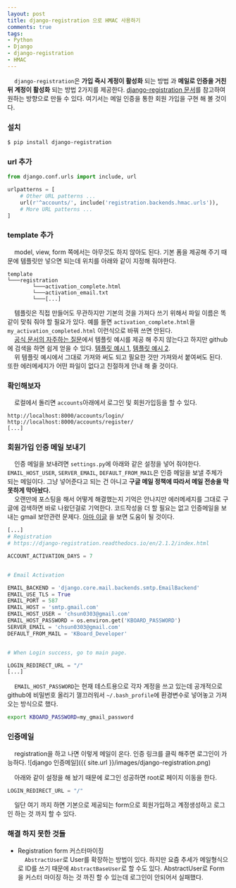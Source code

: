 ```yaml
---
layout: post
title: django-registration 으로 HMAC 사용하기
comments: true
tags:
- Python
- Django
- django-registration
- HMAC
---
```

&nbsp;&nbsp;&nbsp; `django-registration`은 **가입 즉시 계정이 활성화** 되는 방법 과 **메일로 인증을 거친 뒤 계정이 활성화** 되는 방법 2가지를 제공한다. [django-registration 문서](http://django-registration.readthedocs.io/en/2.1.1/index.html)를 참고하여 원하는 방향으로 만들 수 있다. 여기서는 메일 인증을 통한 회원 가입을 구현 해 볼 것이다.

### **설치**

``` bash
$ pip install django-registration
```

### **url 추가**

``` python
from django.conf.urls import include, url

urlpatterns = [
    # Other URL patterns ...
    url(r'^accounts/', include('registration.backends.hmac.urls')),
    # More URL patterns ...
]
```

### **template 추가**
&nbsp;&nbsp;&nbsp; model, view, form 쪽에서는 아무것도 하지 않아도 된다. 기본 폼을 제공해 주기 때문에 템플릿만 넣으면 되는데 위치를 아래와 같이 지정해 줘야한다.

```
template
└───registration
        └───activation_complete.html
        └───activation_email.txt
        └───[...]
```

&nbsp;&nbsp;&nbsp; 템플릿은 직접 만들어도 무관하지만 기본의 것을 가져다 쓰기 위해서 파일 이름은 똑같이 맞춰 줘야 할 필요가 있다. 예를 들면 `activation_complete.html`을 `my_activation_completed.html` 이런식으로 바꿔 쓰면 안된다.    
&nbsp;&nbsp;&nbsp; [공식 문서의 자주하는 질문](http://django-registration.readthedocs.io/en/2.1.1/faq.html)에서 템플릿 예시를 제공 해 주지 않는다고 하지만 github에 검색을 하면 쉽게 얻을 수 있다. [템플릿 예시 1](https://github.com/macropin/django-registration/tree/master/registration/templates/registration), [템플릿 예시 2](https://github.com/macdhuibh/django-registration-templates/tree/master/registration).        
&nbsp;&nbsp;&nbsp; 위 템플릿 예시에서 그대로 가져와 써도 되고 필요한 것만 가져와서 붙여써도 된다. 또한 에러메세지가 어떤 파일이 없다고 친절하게 안내 해 줄 것이다.

### **확인해보자**
&nbsp;&nbsp;&nbsp; 로컬에서 돌리면 `accounts`아래에서 로그인 및 회원가입등을 할 수 있다.

```
http://localhost:8000/accounts/login/
http://localhost:8000/accounts/register/
[...]
```

### **회원가입 인증 메일 보내기**
&nbsp;&nbsp;&nbsp; 인증 메일을 보내려면 `settings.py`에 아래와 같은 설정을 넣어 줘야한다. `EMAIL_HOST_USER`, `SERVER_EMAIL`, `DEFAULT_FROM_MAIL`은 인증 메일을 보낼 주체가 되는 메일이다. 그냥 넣어준다고 되는 건 아니고 **구글 메일 정책에 따라서 메일 전송을 막 못하게 막아놨다.**        
&nbsp;&nbsp;&nbsp; 오랜만에 포스팅을 해서 어떻게 해결했는지 기억은 안나지만 에러메세지를 그대로 구글에 검색하면 바로 나왔던걸로 기억한다. 코드작성을 더 할 필요는 없고 인증메일을 보내는 gmail 보안관련 문제다. [아마 이글](https://www.wpsitecare.com/gmail-smtp-settings/) 을 보면 도움이 될 것이다.     

``` python
[...]
# Registration
# https://django-registration.readthedocs.io/en/2.1.2/index.html

ACCOUNT_ACTIVATION_DAYS = 7


# Email Activation

EMAIL_BACKEND = 'django.core.mail.backends.smtp.EmailBackend'
EMAIL_USE_TLS = True
EMAIL_PORT = 587
EMAIL_HOST = 'smtp.gmail.com'
EMAIL_HOST_USER = 'chsun0303@gmail.com'
EMAIL_HOST_PASSWORD = os.environ.get('KBOARD_PASSWORD')
SERVER_EMAIL = 'chsun0303@gmail.com'
DEFAULT_FROM_MAIL = 'KBoard_Developer'


# When Login success, go to main page.

LOGIN_REDIRECT_URL = "/"
[...]
```

&nbsp;&nbsp;&nbsp; `EMAIL_HOST_PASSWORD`는 현재 테스트용으로 각자 계정을 쓰고 있는데 공개적으로 github에 비밀번호 올리기 껄끄러워서 `~/.bash_profile`에 환경변수로 넣어놓고 가져오는 방식으로 했다.

``` bash
export KBOARD_PASSWORD=my_gmail_password
```

### **인증메일**
&nbsp;&nbsp;&nbsp; registration을 하고 나면 이렇게 메일이 온다. 인증 링크를 클릭 해주면 로그인이 가능하다.
![django 인증메일]({{ site.url }}/images/django-registration.png)

&nbsp;&nbsp;&nbsp; 아래와 같이 설정을 해 놨기 때문에 로그인 성공하면 root로 페이지 이동을 한다.

``` python
LOGIN_REDIRECT_URL = "/"
```

&nbsp;&nbsp;&nbsp; 일단 여기 까지 하면 기본으로 제공되는 form으로 회원가입하고 계정생성하고 로그인 하는 것 까지 할 수 있다.

### **해결 하지 못한 것들**
* Registration form 커스터마이징       
&nbsp;&nbsp;&nbsp; `AbstractUser`로 User를 확장하는 방법이 있다. 하지만 요즘 추세가 메일형식으로 ID를 쓰기 때문에 `AbstractBaseUser`로 할 수도 있다. AbstractUser로 Form을 커스터 마이징 하는 것 까진 할 수 있는데 로그인이 안되어서 실패했다.
